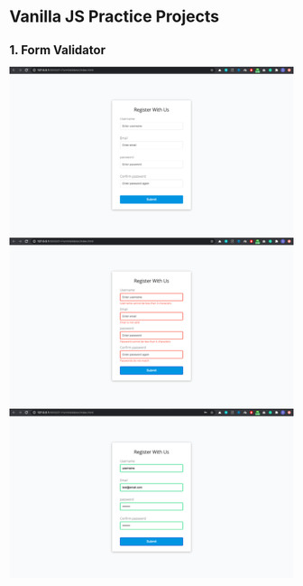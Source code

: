# Vanilla JS Practice Projects

## 1. Form Validator
[![Form Validator Screenshot-1][form-validator-screenshot-01]](#)
[![Form Validator Screenshot-2][form-validator-screenshot-02]](#)
[![Form Validator Screenshot-3][form-validator-screenshot-03]](#)




<!-- MARKDOWN LINKS & IMAGES -->
[form-validator-screenshot-01]: images/01-form-validator/1.png
[form-validator-screenshot-02]: images/01-form-validator/2.png
[form-validator-screenshot-03]: images/01-form-validator/3.png